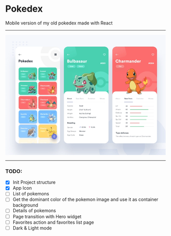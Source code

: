 # Pokedex

Mobile version of my old pokedex made with React

---

![](pokedex2.webp)

---

### TODO:
- [x] Init Project structure
- [x] App Icon
- [ ] List of pokemons
- [ ] Get the dominant color of the pokemon image and use it as container background
- [ ] Details of pokemons
- [ ] Page transition with Hero widget
- [ ] Favorites action and favorites list page
- [ ] Dark & Light mode